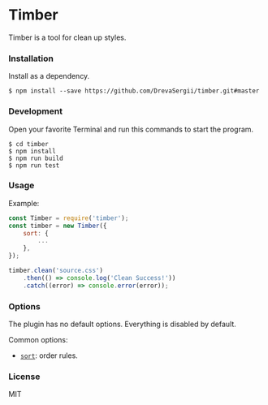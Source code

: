 # Timber

Timber is a tool for clean up styles.

### Installation

Install as a dependency.

```
$ npm install --save https://github.com/DrevaSergii/timber.git#master
```

### Development

Open your favorite Terminal and run this commands to start the program.

```
$ cd timber
$ npm install
$ npm run build
$ npm run test
```

### Usage

Example:

```javascript
const Timber = require('timber');
const timber = new Timber({
    sort: {
        ...
    },
});

timber.clean('source.css')
    .then(() => console.log('Clean Success!'))
    .catch((error) => console.error(error));
```

### Options
The plugin has no default options. Everything is disabled by default.

Common options:
* [`sort`](https://www.npmjs.com/package/postcss-sorting): order rules.

### License

MIT
